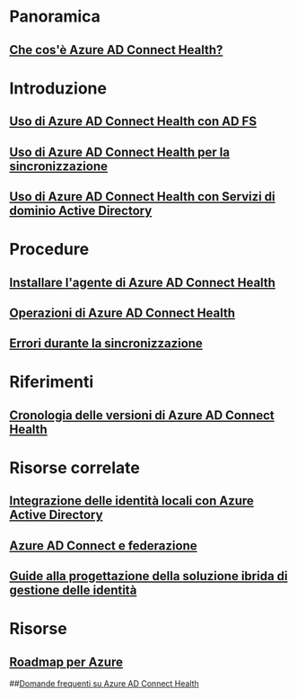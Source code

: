 # Panoramica
## [Che cos'è Azure AD Connect Health?](active-directory-aadconnect-health.md)

# Introduzione
## [Uso di Azure AD Connect Health con AD FS](active-directory-aadconnect-health-adfs.md)
## [Uso di Azure AD Connect Health per la sincronizzazione](active-directory-aadconnect-health-sync.md)
## [Uso di Azure AD Connect Health con Servizi di dominio Active Directory](active-directory-aadconnect-health-adds.md)

# Procedure
## [Installare l'agente di Azure AD Connect Health](active-directory-aadconnect-health-agent-install.md)
## [Operazioni di Azure AD Connect Health](active-directory-aadconnect-health-operations.md)
## [Errori durante la sincronizzazione](../active-directory-aadconnect-troubleshoot-sync-errors.md)

# Riferimenti
## [Cronologia delle versioni di Azure AD Connect Health](active-directory-aadconnect-health-version-history.md)

# Risorse correlate
## [Integrazione delle identità locali con Azure Active Directory](../active-directory-aadconnect.md)
## [Azure AD Connect e federazione](../active-directory-aadconnectfed-whatis.md)
## [Guide alla progettazione della soluzione ibrida di gestione delle identità](../active-directory-hybrid-identity-design-considerations-overview.md)

# Risorse
## [Roadmap per Azure](https://azure.microsoft.com/roadmap/)
##[Domande frequenti su Azure AD Connect Health](active-directory-aadconnect-health-faq.md)

